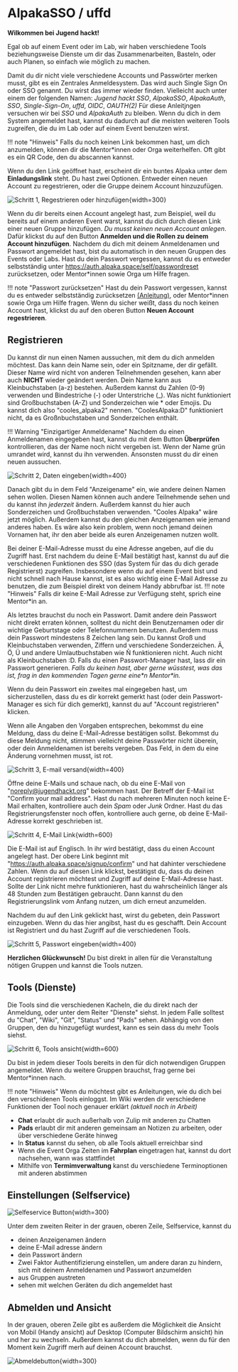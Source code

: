 AlpakaSSO / uffd
===

**Wilkommen bei Jugend hackt!**

Egal ob auf einem Event oder im Lab, wir haben verschiedene Tools beziehungsweise Dienste um dir das Zusammenarbeiten, Basteln, oder auch Planen, so einfach wie möglich zu machen.

Damit du dir nicht viele verschiedene Accounts und Passwörter merken musst, gibt es ein Zentrales Anmeldesystem. Das wird auch Single Sign On oder SSO genannt. Du wirst das immer wieder finden. Vielleicht auch unter einem der folgenden Namen: *Jugend hackt SSO*, *AlpakaSSO*, *AlpakaAuth*, *SSO*, *Single-Sign-On*, *uffd*, *OIDC*, *OAUTH(2)*
Für diese Anleitjngen versuchen wir bei *SSO* und *AlpakaAuth* zu bleiben.
Wenn du dich in dem System angemeldet hast, kannst du dadurch auf die meisten weiteren Tools zugreifen, die du im Lab oder auf einem Event benutzen wirst.

!!! note "Hinweis"
    Falls du noch keinen Link bekommen hast, um dich anzumelden, können dir die Mentor\*innen oder Orga weiterhelfen. Oft gibt es ein QR Code, den du abscannen kannst.

Wenn du den Link geöffnet hast, erscheint dir ein buntes Alpaka unter dem **Einladungslink** steht.
Du hast zwei Optionen. Entweder einen neuen Account zu regestrieren, oder die Gruppe deinem Account hinzuzufügen.

![Schritt 1, Regestrieren oder hinzufügen](../assets/new/new1.png){width=300}

Wenn du dir bereits einen Account angelegt hast, zum Beispiel, weil du bereits auf einem anderen Event warst, kannst du dich durch diesen Link einer neuen Gruppe hinzufügen. *Du musst keinen neuen Account anlegen*.
Dafür klickst du auf den Button **Anmelden und die Rollen zu deinem Account hinzufügen**. Nachdem du dich mit deinem Anmeldenamen und Passwort angemeldet hast, bist du automatisch in den neuen Gruppen des Events oder Labs.
Hast du dein Passwort vergessen, kannst du es entweder selbstständig unter https://auth.alpaka.space/self/passwordreset zurücksetzen, oder Mentor\*innen sowie Orga um Hilfe fragen. 

!!! note "Passwort zurücksetzen"
    Hast du dein Passwort vergessen, kannst du es entweder selbstständig zurücksetzen [(Anleitung)](/alpakasso/forgot), oder Mentor\*innen sowie Orga um Hilfe fragen. 
Wenn du sicher weißt, dass du noch keinen Account hast, klickst du auf den oberen Button **Neuen Account regestrieren**.


## Registrieren

Du kannst dir nun einen Namen aussuchen, mit dem du dich anmelden möchtest. Das kann dein Name sein, oder ein Spitzname, der dir gefällt. Dieser Name wird nicht von anderen Teilnehmenden gesehen, kann aber auch **NICHT** wieder geändert werden.
Dein Name kann aus Kleinbuchstaben (a-z) bestehen. Außerdem kannst du Zahlen (0-9) verwenden und Bindestriche (-) oder Unterstriche (\_). Was nicht funktioniert sind Großbuchstaben (A-Z) und Sonderzeichen wie \* oder Emojis. Du kannst dich also "cooles_alpaka2" nennen. "CoolesAlpaka:D" funktioniert nicht, da es Großnbuchstaben und Sonderzeichen enthält.

!!! Warning "Einzigartiger Anmeldename"
    Nachdem du einen Anmeldenamen eingegeben hast, kannst du mit dem Button **Überprüfen** kontrollieren, das der Name noch nicht vergeben ist. Wenn der Name grün umrandet wird, kannst du ihn verwenden. Ansonsten musst du dir einen neuen aussuchen.

![Schritt 2, Daten eingeben](../assets/new/new2.png){width=400}

Danach gibt du in dem Feld "Anzeigename" ein, wie andere deinen Namen sehen wollen. Diesen Namen können auch andere Teilnehmende sehen und du kannst ihn *jederzeit* ändern. Außerdem kannst du hier auch Sonderzeichen und Großbuchstaben verwenden. "Cooles Alpaka" wäre jetzt möglich. Außerdem kannst du den gleichen Anzeigenamen wie jemand anderes haben. Es wäre also kein problem, wenn noch jemand deinen Vornamen hat, ihr den aber beide als euren Anzeigenamen nutzen wollt.


Bei deiner E-Mail-Adresse musst du eine Adresse angeben, auf die du Zugriff hast. Erst nachdem du deine E-Mail bestätigt hast, kannst du auf die verschiedenen Funktionen des SSO (das System für das du dich gerade Registrierst) zugreifen.
Insbesondere wenn du auf einem Event bist und nicht schnell nach Hause kannst, ist es also wichtig eine E-Mail Adresse zu benutzen, die zum Beispiel direkt von deinem Handy abbrufbar ist.
!!! note "Hinweis"
    Falls dir keine E-Mail Adresse zur Verfügung steht, sprich eine Mentor\*in an.

Als letztes brauchst du noch ein Passwort. Damit andere dein Passwort nicht direkt erraten können, solltest du nicht dein Benutzernamen oder dir wichtige Geburtstage oder Telefonnummern benutzen.
Außerdem muss dein Passwort mindestens 8 Zeichen lang sein. Du kannst Groß und Kleinbuchstaben verwenden, Ziffern und verschiedene Sonderzeichen. Ä, Ö, Ü und andere Umlautbuchstaben wie Ñ funktionieren nicht. Auch nicht als Kleinbuchstaben :D.
Falls du einen Passwort-Manager hast, lass dir ein Passwort generieren. *Falls du keinen hast, aber gerne wüsstest, was das ist, frag in den kommenden Tagen gerne eine\*n Mentor\*in.*

Wenn du dein Passwort ein zweites mal eingegeben hast, um sicherzustellen, dass du es dir korrekt gemerkt hast (oder dein Passwort-Manager es sich für dich gemerkt), kannst du auf "Account registrieren" klicken.

Wenn alle Angaben den Vorgaben entsprechen, bekommst du eine Meldung, dass du deine E-Mail-Adresse bestätigen sollst.
Bekommst du diese Meldung nicht, stimmen vielleicht deine Passwörter nicht überein, oder dein Anmeldenamen ist bereits vergeben. Das Feld, in dem du eine Änderung vornehmen musst, ist rot.

![Schritt 3, E-mail versand](../assets/new/new3.png){width=400}


Öffne deine E-Mails und schaue nach, ob du eine E-Mail von "noreply@jugendhackt.org" bekommen hast. Der Betreff der E-Mail ist "Confirm your mail address". Hast du nach mehreren Minuten noch keine E-Mail erhalten, kontrolliere auch dein *Spam* oder *Junk* Ordner. Hast du das Registrierungsfenster noch offen, kontrolliere auch gerne, ob deine E-Mail-Adresse korrekt geschrieben ist.

![Schritt 4, E-Mail Link](../assets/new/newMail.png){width=600}

Die E-Mail ist auf Englisch. In ihr wird bestätigt, dass du einen Account angelegt hast. Der obere Link beginnt mit "https://auth.alpaka.space/signup/confirm" und hat dahinter verschiedene Zahlen. Wenn du auf diesen Link klickst, bestätigst du, dass du  deinen Account registrieren möchtest und Zugriff auf deine E-Mail-Adresse hast.
Sollte der Link nicht mehre funktionieren, hast du wahrscheinlich länger als 48 Stunden zum Bestätigen gebraucht. Dann kannst du den Registrierungslink vom Anfang nutzen, um dich erneut anzumelden.

Nachdem du auf den Link geklickt hast, wirst du gebeten, dein Passwort einzugeben. Wenn du das hier angibst, hast du es geschafft. Dein Account ist Registriert und du hast Zugriff auf die verschiedenen Tools.

![Schritt 5, Passwort eingeben](../assets/new/new4.png){width=400}

**Herzlichen Glückwunsch!** Du bist direkt in allen für die Veranstaltung nötigen Gruppen und kannst die Tools nutzen.


## Tools (Dienste)

Die Tools sind die verschiedenen Kacheln, die du direkt nach der Anmeldung, oder unter dem Reiter "Dienste" siehst. 
In jedem Falle solltest du "Chat", "Wiki", "Git", "Status" und "Pads" sehen. Abhängig von den Gruppen, den du hinzugefügt wurdest, kann es sein dass du mehr Tools siehst. 

![Schritt 6, Tools ansicht](../assets/new/new5.png){width=600}


Du bist in jedem dieser Tools bereits in den für dich notwendigen Gruppen angemeldet. Wenn du weitere Gruppen brauchst, frag gerne bei Mentor\*innen nach.

!!! note "Hinweis"
    Wenn du möchtest gibt es Anleitungen, wie du dich bei den verschidenen Tools einloggst. Im Wiki werden dir verschiedene Funktionen der Tool noch genauer erklärt *(aktuell noch in Arbeit)*
- **Chat** erlaubt dir auch außerhalb von Zulip mit anderen zu Chatten
- **Pads** erlaubt dir mit anderen gemeinsam an Notizen zu arbeiten, oder über verschiedene Geräte hinweg
- In **Status** kannst du sehen, ob alle Tools aktuell erreichbar sind 
- Wenn die Event Orga Zeiten im **Fahrplan** eingetragen hat, kannst du dort nachsehen, wann was stattfindet
- Mithilfe von **Termimverwaltung** kanst du verschiedene Terminoptionen mit anderen abstimmen

## Einstellungen (Selfservice)

![Selfeservice Button](../assets/new/bar.png){width=300}

Unter dem zweiten Reiter in der grauen, oberen Zeile, Selfservice, kannst du 
- deinen Anzeigenamen ändern
- deine E-Mail adresse ändern
- dein Passwort ändern
- Zwei Faktor Authentifizierung einstellen, um andere daran zu hindern, sich mit deinem Anmeldenamen und Passwort anzumelden
- aus Gruppen austreten
- sehen mit welchen Geräten du dich angemeldet hast

## Abmelden und Ansicht
In der grauen, oberen Zeile gibt es außerdem die Möglichkeit die Ansicht von Mobil (Handy ansicht) auf Desktop (Computer Bildschirm ansicht) hin und her zu wechseln. 
Außerdem kannst du dich abmelden, wenn du für den Moment kein Zugriff merh auf deinen Account brauchst.

![Abmeldebutton](../assets/new/bar2.png){width=300}

